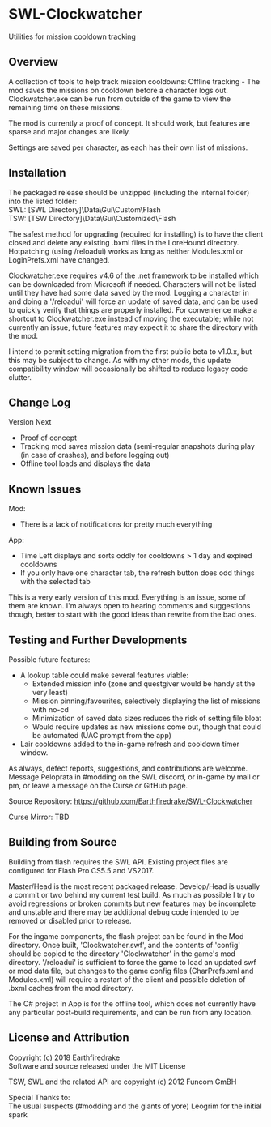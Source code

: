# SWL-Clockwatcher
Utilities for mission cooldown tracking

## Overview
A collection of tools to help track mission cooldowns:
  Offline tracking - The mod saves the missions on cooldown before a character logs out. Clockwatcher.exe can be run from outside of the game to view the remaining time on these missions.

The mod is currently a proof of concept. It should work, but features are sparse and major changes are likely.

Settings are saved per character, as each has their own list of missions.

## Installation
The packaged release should be unzipped (including the internal folder) into the listed folder:
<br/>SWL: [SWL Directory]\Data\Gui\Custom\Flash
<br/>TSW: [TSW Directory]\Data\Gui\Customized\Flash

The safest method for upgrading (required for installing) is to have the client closed and delete any existing .bxml files in the LoreHound directory. Hotpatching (using /reloadui) works as long as neither Modules.xml or LoginPrefs.xml have changed.

Clockwatcher.exe requires v4.6 of the .net framework to be installed which can be downloaded from Microsoft if needed. Characters will not be listed until they have had some data saved by the mod. Logging a character in and doing a '/reloadui' will force an update of saved data, and can be used to quickly verify that things are properly installed. For convenience make a shortcut to Clockwatcher.exe instead of moving the executable; while not currently an issue, future features may expect it to share the directory with the mod.

I intend to permit setting migration from the first public beta to v1.0.x, but this may be subject to change. As with my other mods, this update compatibility window will occasionally be shifted to reduce legacy code clutter.

## Change Log

Version Next
+ Proof of concept
+ Tracking mod saves mission data (semi-regular snapshots during play (in case of crashes), and before logging out)
+ Offline tool loads and displays the data

## Known Issues

Mod:
+ There is a lack of notifications for pretty much everything

App:
+ Time Left displays and sorts oddly for cooldowns > 1 day and expired cooldowns
+ If you only have one character tab, the refresh button does odd things with the selected tab

This is a very early version of this mod. Everything is an issue, some of them are known.
I'm always open to hearing comments and suggestions though, better to start with the good ideas than rewrite from the bad ones.

## Testing and Further Developments

Possible future features:
+ A lookup table could make several features viable:
  + Extended mission info (zone and questgiver would be handy at the very least)
  + Mission pinning/favourites, selectively displaying the list of missions with no-cd
  + Minimization of saved data sizes reduces the risk of setting file bloat
  + Would require updates as new missions come out, though that could be automated (UAC prompt from the app)
+ Lair cooldowns added to the in-game refresh and cooldown timer window.

As always, defect reports, suggestions, and contributions are welcome. Message Peloprata in #modding on the SWL discord, or in-game by mail or pm, or leave a message on the Curse or GitHub page.

Source Repository: https://github.com/Earthfiredrake/SWL-Clockwatcher

Curse Mirror: TBD

## Building from Source
Building from flash requires the SWL API. Existing project files are configured for Flash Pro CS5.5 and VS2017.

Master/Head is the most recent packaged release. Develop/Head is usually a commit or two behind my current test build. As much as possible I try to avoid regressions or broken commits but new features may be incomplete and unstable and there may be additional debug code intended to be removed or disabled prior to release.

For the ingame components, the flash project can be found in the Mod directory. Once built, 'Clockwatcher.swf', and the contents of 'config' should be copied to the directory 'Clockwatcher' in the game's mod directory. '/reloadui' is sufficient to force the game to load an updated swf or mod data file, but changes to the game config files (CharPrefs.xml and Modules.xml) will require a restart of the client and possible deletion of .bxml caches from the mod directory.

The C# project in App is for the offline tool, which does not currently have any particular post-build requirements, and can be run from any location.

## License and Attribution
Copyright (c) 2018 Earthfiredrake<br/>
Software and source released under the MIT License

TSW, SWL and the related API are copyright (c) 2012 Funcom GmBH<br/>

Special Thanks to:<br/>
The usual suspects (#modding and the giants of yore)
Leogrim for the initial spark
